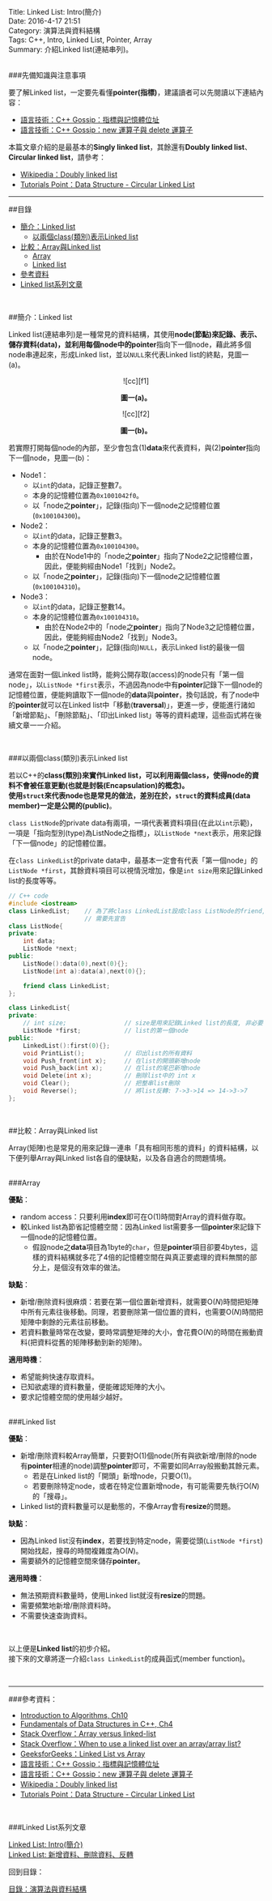Title: Linked List: Intro(簡介)    
Date: 2016-4-17 21:51   
Category: 演算法與資料結構  
Tags: C++, Intro, Linked List, Pointer, Array     
Summary: 介紹Linked list(連結串列)。


</br>
###先備知識與注意事項

要了解Linked list，一定要先看懂**pointer(指標)**，建議讀者可以先閱讀以下連結內容：

* [語言技術：C++ Gossip：指標與記憶體位址](http://openhome.cc/Gossip/CppGossip/Pointer.html)
* [語言技術：C++ Gossip：new 運算子與 delete 運算子](http://openhome.cc/Gossip/CppGossip/newDelete.html)

本篇文章介紹的是最基本的**Singly linked list**，其餘還有**Doubly linked list**、**Circular linked list**，請參考：

* [Wikipedia：Doubly linked list](https://en.wikipedia.org/wiki/Doubly_linked_list)
* [Tutorials Point：Data Structure - Circular Linked List](http://www.tutorialspoint.com/data_structures_algorithms/circular_linked_list_algorithm.htm)


***

##目錄

* [簡介：Linked list](#intro)
    * [以兩個class(類別)表示Linked list](#repre)
* [比較：Array與Linked list](#comp)
    * [Array](#array)
    * [Linked list](#ll)
* [參考資料](#ref)
* [Linked list系列文章](#series)



</br>

<a name="intro"></a>

##簡介：Linked list

Linked list(連結串列)是一種常見的資料結構，其使用**node(節點)**來記錄、表示、儲存資料(data)，並利用每個node中的**pointer**指向下一個node，藉此將多個node串連起來，形成Linked list，並以`NULL`來代表Linked list的終點，見圖一(a)。

<center>
![cc][f1]

**圖一(a)。**
</center>

<center>
![cc][f2]

**圖一(b)。**
</center>



若實際打開每個node的內部，至少會包含(1)**data**來代表資料，與(2)**pointer**指向下一個node，見圖一(b)：

* Node1：
    * 以`int`的data，記錄正整數$7$。
    * 本身的記憶體位置為`0x1001042f0`。
    * 以「node之**pointer**」，記錄(指向)下一個node之記憶體位置(`0x100104300`)。
* Node2：
    * 以`int`的data，記錄正整數$3$。
    * 本身的記憶體位置為`0x100104300`。
        * 由於在Node1中的「node之**pointer**」指向了Node2之記憶體位置，因此，便能夠經由Node1「找到」Node2。
    * 以「node之**pointer**」，記錄(指向)下一個node之記憶體位置(`0x100104310`)。
* Node3：
    * 以`int`的data，記錄正整數$14$。
    * 本身的記憶體位置為`0x100104310`。
        * 由於在Node2中的「node之**pointer**」指向了Node3之記憶體位置，因此，便能夠經由Node2「找到」Node3。
    * 以「node之**pointer**」，記錄(指向)`NULL`，表示Linked list的最後一個node。    


通常在面對一個Linked list時，能夠公開存取(access)的node只有「第一個node」，以`ListNode *first`表示，不過因為node中有**pointer**記錄下一個node的記憶體位置，便能夠讀取下一個node的**data**與**pointer**，換句話說，有了node中的**pointer**就可以在Linked list中「移動(**traversal**)」，更進一步，便能進行諸如「新增節點」、「刪除節點」、「印出Linked list」等等的資料處理，這些函式將在後續文章一一介紹。

</br>

<a name="repre"></a>

###以兩個class(類別)表示Linked list
 
若以C++的**class(類別)**來實作Linked list，可以利用兩個class，使得node的資料不會被任意更動(也就是封裝(Encapsulation)的概念)。   
使用`struct`來代表node也是常見的做法，差別在於，`struct`的資料成員(data member)一定是**公開的(public)**。

`class ListNode`的private data有兩項，一項代表著資料項目(在此以`int`示範)，一項是「指向型別(type)為ListNode之指標」，以`ListNode *next`表示，用來記錄「下一個node」的記憶體位置。

在`class LinkedList`的private data中，最基本一定會有代表「第一個node」的`ListNode *first`，其餘資料項目可以視情況增加，像是`int size`用來記錄Linked list的長度等等。

```cpp
// C++ code
#include <iostream>
class LinkedList;    // 為了將class LinkedList設成class ListNode的friend,
                     // 需要先宣告
class ListNode{
private:
    int data;
    ListNode *next;
public:
    ListNode():data(0),next(0){};
    ListNode(int a):data(a),next(0){};

    friend class LinkedList;
};

class LinkedList{
private:
    // int size;                // size是用來記錄Linked list的長度, 非必要
    ListNode *first;            // list的第一個node
public:
    LinkedList():first(0){};
    void PrintList();           // 印出list的所有資料
    void Push_front(int x);     // 在list的開頭新增node
    void Push_back(int x);      // 在list的尾巴新增node
    void Delete(int x);         // 刪除list中的 int x
    void Clear();               // 把整串list刪除
    void Reverse();             // 將list反轉: 7->3->14 => 14->3->7
};
```


</br>

<a name="comp"></a>

##比較：Array與Linked list

Array(矩陣)也是常見的用來記錄一連串「具有相同形態的資料」的資料結構，以下便列舉Array與Linked list各自的優缺點，以及各自適合的問題情境。

<a name="array"></a>

</br>  
###Array

**優點**：

* random access：只要利用**index**即可在O($1$)時間對Array的資料做存取。
* 較Linked list為節省記憶體空間：因為Linked list需要多一個**pointer**來記錄下一個node的記憶體位置。
    * 假設node之**data**項目為$1$byte的`char`，但是**pointer**項目卻要$4$bytes，這樣的資料結構就多花了4倍的記憶體空間在與真正要處理的資料無關的部分上，是個沒有效率的做法。

**缺點**：

* 新增/刪除資料很麻煩：若要在第一個位置新增資料，就需要O($N$)時間把矩陣中所有元素往後移動。同理，若要刪除第一個位置的資料，也需要O($N$)時間把矩陣中剩餘的元素往前移動。
* 若資料數量時常在改變，要時常調整矩陣的大小，會花費O($N$)的時間在搬動資料(把資料從舊的矩陣移動到新的矩陣)。


**適用時機**：

* 希望能夠快速存取資料。
* 已知欲處理的資料數量，便能確認矩陣的大小。
* 要求記憶體空間的使用越少越好。


<a name="ll"></a>

</br>  
###Linked list

**優點**：

* 新增/刪除資料較Array簡單，只要對O($1$)個node(所有與欲新增/刪除的node有**pointer**相連的node)調整**pointer**即可，不需要如同Array般搬動其餘元素。
    * 若是在Linked list的「開頭」新增node，只要O($1$)。
    * 若要刪除特定node，或者在特定位置新增node，有可能需要先執行O($N$)的「搜尋」。
* Linked list的資料數量可以是動態的，不像Array會有**resize**的問題。

**缺點**：

* 因為Linked list沒有**index**，若要找到特定node，需要從頭(`ListNode *first`)開始找起，搜尋的時間複雜度為O($N$)。
* 需要額外的記憶體空間來儲存**pointer**。

**適用時機**：

* 無法預期資料數量時，使用Linked list就沒有**resize**的問題。
* 需要頻繁地新增/刪除資料時。
* 不需要快速查詢資料。


[f1]: https://github.com/alrightchiu/SecondRound/blob/master/content/Algorithms%20and%20Data%20Structures/BasicDataStructures/LinkedList/Intro/f1.png?raw=true
[f2]: https://github.com/alrightchiu/SecondRound/blob/master/content/Algorithms%20and%20Data%20Structures/BasicDataStructures/LinkedList/Intro/f2.png?raw=true






</br>  

以上便是**Linked list**的初步介紹。  
接下來的文章將逐一介紹`class LinkedList`的成員函式(member function)。


</br>

***

<a name="ref"></a>

###參考資料：

* [Introduction to Algorithms, Ch10](http://www.amazon.com/Introduction-Algorithms-Edition-Thomas-Cormen/dp/0262033844) 
* [Fundamentals of Data Structures in C++, Ch4](http://www.amazon.com/Fundamentals-Data-Structures-Ellis-Horowitz/dp/0929306376)
* [Stack Overflow：Array versus linked-list](http://stackoverflow.com/questions/166884/array-versus-linked-list)
* [Stack Overflow：When to use a linked list over an array/array list?](http://stackoverflow.com/questions/393556/when-to-use-a-linked-list-over-an-array-array-list)
* [GeeksforGeeks：Linked List vs Array](http://www.geeksforgeeks.org/linked-list-vs-array/)
* [語言技術：C++ Gossip：指標與記憶體位址](http://openhome.cc/Gossip/CppGossip/Pointer.html)
* [語言技術：C++ Gossip：new 運算子與 delete 運算子](http://openhome.cc/Gossip/CppGossip/newDelete.html)
* [Wikipedia：Doubly linked list](https://en.wikipedia.org/wiki/Doubly_linked_list)
* [Tutorials Point：Data Structure - Circular Linked List](http://www.tutorialspoint.com/data_structures_algorithms/circular_linked_list_algorithm.htm)





<a name="series"></a>

</br>

###Linked List系列文章

[Linked List: Intro(簡介)](http://alrightchiu.github.io/SecondRound/linked-list-introjian-jie.html)  
[Linked List: 新增資料、刪除資料、反轉](http://alrightchiu.github.io/SecondRound/linked-list-xin-zeng-zi-liao-shan-chu-zi-liao-fan-zhuan.html)    


回到目錄：

[目錄：演算法與資料結構](http://alrightchiu.github.io/SecondRound/mu-lu-yan-suan-fa-yu-zi-liao-jie-gou.html)

</br>


